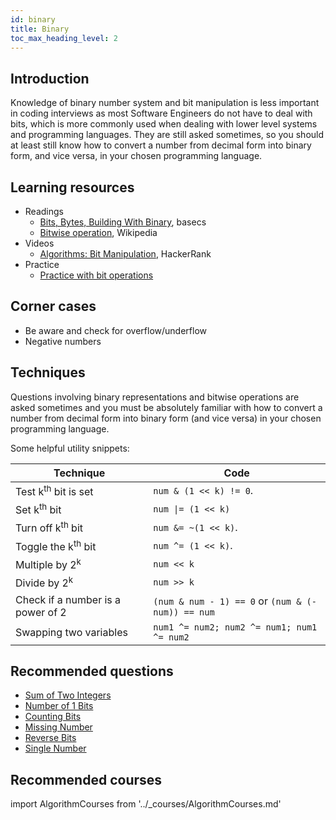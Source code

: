 ```yaml
---
id: binary
title: Binary
toc_max_heading_level: 2
---
```


## Introduction

Knowledge of binary number system and bit manipulation is less important in coding interviews as most Software Engineers do not have to deal with bits, which is more commonly used when dealing with lower level systems and programming languages. They are still asked sometimes, so you should at least still know how to convert a number from decimal form into binary form, and vice versa, in your chosen programming language.

## Learning resources

- Readings
  - [Bits, Bytes, Building With Binary](https://medium.com/basecs/bits-bytes-building-with-binary-13cb4289aafa), basecs
  - [Bitwise operation](https://en.wikipedia.org/wiki/Bitwise_operation), Wikipedia
- Videos
  - [Algorithms: Bit Manipulation](https://www.youtube.com/watch?v=NLKQEOgBAnw), HackerRank
- Practice
  - [Practice with bit operations](https://pconrad.github.io/old_pconrad_cs16/topics/bitOps/)

## Corner cases

- Be aware and check for overflow/underflow
- Negative numbers

## Techniques

Questions involving binary representations and bitwise operations are asked sometimes and you must be absolutely familiar with how to convert a number from decimal form into binary form (and vice versa) in your chosen programming language.

Some helpful utility snippets:

| Technique | Code |
| --- | --- |
| Test k<sup>th</sup> bit is set | `num & (1 << k) != 0`. |
| Set k<sup>th</sup> bit | <code>num &#124;= (1 << k)</code> |
| Turn off k<sup>th</sup> bit | `num &= ~(1 << k)`. |
| Toggle the k<sup>th</sup> bit | `num ^= (1 << k)`. |
| Multiple by 2<sup>k</sup> | `num << k` |
| Divide by 2<sup>k</sup> | `num >> k` |
| Check if a number is a power of 2 | `(num & num - 1) == 0` or `(num & (-num)) == num` |
| Swapping two variables | `num1 ^= num2; num2 ^= num1; num1 ^= num2` |

## Recommended questions

- [Sum of Two Integers](https://leetcode.com/problems/sum-of-two-integers/)
- [Number of 1 Bits](https://leetcode.com/problems/number-of-1-bits/)
- [Counting Bits](https://leetcode.com/problems/counting-bits/)
- [Missing Number](https://leetcode.com/problems/missing-number/)
- [Reverse Bits](https://leetcode.com/problems/reverse-bits/)
- [Single Number](https://leetcode.com/problems/single-number/)

## Recommended courses

import AlgorithmCourses from '../\_courses/AlgorithmCourses.md'

<AlgorithmCourses />
